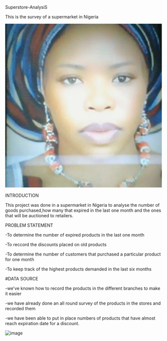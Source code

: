 Superstore-AnalysiS

This is the survey of a supermarket in Nigeria

![](chy2.jpg)

INTRODUCTION

This project was done in a supermarket in Nigeria to analyse the number of goods purchased,how many that expired in the last one month and the ones that will be auctioned to retailers.

PROBLEM STATEMENT

-To determine the number of expired products in the last one month

-To reccord the discounts placed on old products

-To determine the number of customers that purchased a particular product for one month

-To keep track of the highest products demanded in the last six months

#DATA SOURCE

-we've known  how to record the products in the different branches to make it easier

-we have already done an all round survey of the products in the stores and recorded them

-we have been able to put in place numbers of products that have almost reach expiration date for a discount.

![image](https://github.com/user-attachments/assets/30dc6474-9902-45a8-8388-a51266636001)




